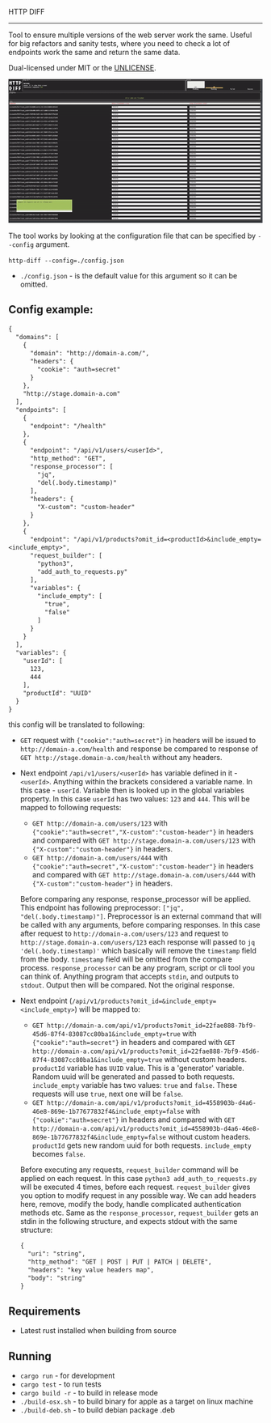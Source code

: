 HTTP DIFF

---

Tool to ensure multiple versions of the web server work the same. Useful for big refactors and sanity tests, where you need to check a lot of endpoints work the same and return the same data.

Dual-licensed under MIT or the [UNLICENSE](https://unlicense.org/).

![UI demo](./assets/demo.gif)

The tool works by looking at the configuration file that can be specified by `--config` argument.

`http-diff --config=./config.json`

- `./config.json` - is the default value for this argument so it can be omitted.

## Config example:

```
{
  "domains": [
    {
      "domain": "http://domain-a.com/",
      "headers": {
        "cookie": "auth=secret"
      }
    },
    "http://stage.domain-a.com"
  ],
  "endpoints": [
    {
      "endpoint": "/health"
    },
    {
      "endpoint": "/api/v1/users/<userId>",
      "http_method": "GET",
      "response_processor": [
        "jq",
        "del(.body.timestamp)"
      ],
      "headers": {
        "X-custom": "custom-header"
      }
    },
    {
      "endpoint": "/api/v1/products?omit_id=<productId>&include_empty=<include_empty>",
      "request_builder": [
        "python3",
        "add_auth_to_requests.py"
      ],
      "variables": {
        "include_empty": [
          "true",
          "false"
        ]
      }
    }
  ],
  "variables": {
    "userId": [
      123,
      444
    ],
    "productId": "UUID"
  }
}
```

this config will be translated to following:

- `GET` request with `{"cookie":"auth=secret"}` in headers will be issued to `http://domain-a.com/health` and response be compared to response of `GET http://stage.domain-a.com/health` without any headers.

- Next endpoint `/api/v1/users/<userId>` has variable defined in it - `<userId>`. Anything within the brackets considered a variable name. In this case - `userId`.
  Variable then is looked up in the global variables property. In this case `userId` has two values: `123` and `444`. This will be mapped to following requests:

  - `GET http://domain-a.com/users/123` with `{"cookie":"auth=secret","X-custom":"custom-header"}` in headers and compared with `GET http://stage.domain-a.com/users/123` with `{"X-custom":"custom-header"}` in headers.
  - `GET http://domain-a.com/users/444` with `{"cookie":"auth=secret","X-custom":"custom-header"}` in headers and compared with `GET http://stage.domain-a.com/users/444` with `{"X-custom":"custom-header"}` in headers.

  Before comparing any response, response_processor will be applied. This endpoint has following preprocessor: `["jq", "del(.body.timestamp)"]`. Preprocessor is an external command that will be called with any arguments, before comparing responses. In this case after request to `http://domain-a.com/users/123` and request to `http://stage.domain-a.com/users/123` each response will passed to `jq 'del(.body.timestamp)'` which basically will remove the `timestamp` field from the body. `timestamp` field will be omitted from the compare process. `response_processor` can be any program, script or cli tool you can think of. Anything program that accepts `stdin`, and outputs to `stdout`. Output then will be compared. Not the original response.

- Next endpoint (`/api/v1/products?omit_id=&include_empty=<include_empty>`) will be mapped to:

  - `GET http://domain-a.com/api/v1/products?omit_id=22fae888-7bf9-45d6-87f4-83087cc80ba1&include_empty=true` with `{"cookie":"auth=secret"}` in headers and compared with `GET http://domain-a.com/api/v1/products?omit_id=22fae888-7bf9-45d6-87f4-83087cc80ba1&include_empty=true` without custom headers. `productId` variable has `UUID` value. This is a 'generator' variable. Random uuid will be generated and passed to both requests. `include_empty` variable has two values: `true` and `false`. These requests will use `true`, next one will be `false`.
  - `GET http://domain-a.com/api/v1/products?omit_id=4558903b-d4a6-46e8-869e-1b77677832f4&include_empty=false` with `{"cookie":"auth=secret"}` in headers and compared with `GET http://domain-a.com/api/v1/products?omit_id=4558903b-d4a6-46e8-869e-1b77677832f4&include_empty=false` without custom headers. `productId` gets new random uuid for both requests. `include_empty` becomes `false`.

  Before executing any requests, `request_builder` command will be applied on each request.
  In this case `python3 add_auth_to_requests.py` will be executed 4 times, before each request.
  `request_builder` gives you option to modify request in any possible way. We can add headers here, remove, modify the body, handle complicated authentication methods etc.
  Same as the `response_processor`, `request_builder` gets an stdin in the following structure, and expects stdout with the same structure:

  ```
  {
    "uri": "string",
    "http_method": "GET | POST | PUT | PATCH | DELETE",
    "headers": "key value headers map",
    "body": "string"
  }
  ```

## Requirements

- Latest rust installed when building from source

## Running

- `cargo run` - for development
- `cargo test` - to run tests
- `cargo build -r` - to build in release mode
- `./build-osx.sh` - to build binary for apple as a target on linux machine
- `./build-deb.sh` - to build debian package .deb
